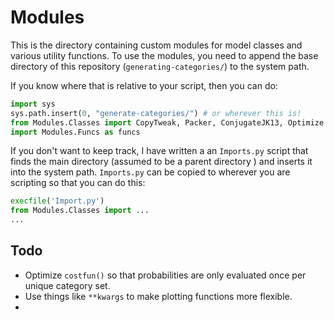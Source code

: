 # Modules

This is the directory containing custom modules for model classes and various utility functions. To use the modules, you need to append the base directory of this repository (`generating-categories/`) to the system path.

If you know where that is relative to your script, then you can do:

```python
import sys
sys.path.insert(0, "generate-categories/") # or wherever this is!
from Modules.Classes import CopyTweak, Packer, ConjugateJK13, Optimize
import Modules.Funcs as funcs
```

If you don't want to keep track, I have written a an `Imports.py` script that finds the main directory (assumed to be a parent directory ) and inserts it into the system path. `Imports.py` can be copied to wherever you are scripting so that you can do this:

```python
execfile('Import.py') 
from Modules.Classes import ...
...
```


## Todo

- Optimize `costfun()` so that probabilities are only evaluated once per unique category set.
- Use things like `**kwargs` to make plotting functions more flexible.
- 